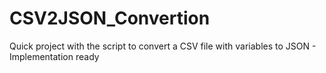 # CSV2JSON_Convertion
Quick project with the script to convert a CSV file with variables to JSON - Implementation ready
